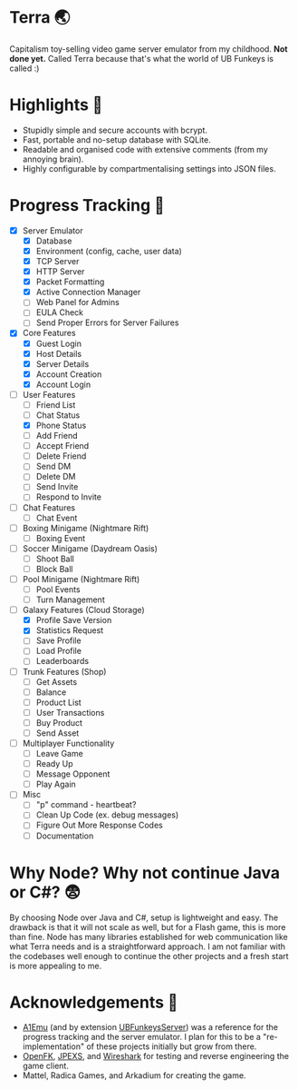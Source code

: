 # Terra 🌏
Capitalism toy-selling video game server emulator from my childhood. **Not done yet.** Called Terra because that's what the world of UB Funkeys is called :)

# Highlights 🌈
- Stupidly simple and secure accounts with bcrypt.
- Fast, portable and no-setup database with SQLite.
- Readable and organised code with extensive comments (from my annoying brain).
- Highly configurable by compartmentalising settings into JSON files.

# Progress Tracking 📌
- [x] Server Emulator
    - [x] Database
    - [x] Environment (config, cache, user data)
    - [x] TCP Server
    - [x] HTTP Server
    - [x] Packet Formatting
    - [x] Active Connection Manager
    - [ ] Web Panel for Admins
    - [ ] EULA Check
    - [ ] Send Proper Errors for Server Failures
- [x] Core Features 
    - [x] Guest Login
    - [x] Host Details
    - [x] Server Details
    - [x] Account Creation
    - [x] Account Login
- [ ] User Features
    - [ ] Friend List
    - [ ] Chat Status
    - [x] Phone Status
    - [ ] Add Friend
    - [ ] Accept Friend
    - [ ] Delete Friend
    - [ ] Send DM
    - [ ] Delete DM
    - [ ] Send Invite
    - [ ] Respond to Invite
- [ ] Chat Features
    - [ ] Chat Event
- [ ] Boxing Minigame (Nightmare Rift)
    - [ ] Boxing Event
- [ ] Soccer Minigame (Daydream Oasis)
    - [ ] Shoot Ball
    - [ ] Block Ball
- [ ] Pool Minigame (Nightmare Rift)
    - [ ] Pool Events
    - [ ] Turn Management
- [ ] Galaxy Features (Cloud Storage)
    - [x] Profile Save Version
    - [x] Statistics Request
    - [ ] Save Profile
    - [ ] Load Profile
    - [ ] Leaderboards
- [ ] Trunk Features (Shop)
    - [ ] Get Assets
    - [ ] Balance
    - [ ] Product List
    - [ ] User Transactions
    - [ ] Buy Product
    - [ ] Send Asset
- [ ] Multiplayer Functionality
    - [ ] Leave Game
    - [ ] Ready Up
    - [ ] Message Opponent
    - [ ] Play Again
- [ ] Misc
    - [ ] "p" command - heartbeat?
    - [ ] Clean Up Code (ex. debug messages)
    - [ ] Figure Out More Response Codes
    - [ ] Documentation

# Why Node? Why not continue Java or C#? 😨
By choosing Node over Java and C#, setup is lightweight and easy. The drawback is that it will not scale as well, but for a Flash game, this is more than fine. Node has many libraries established for web communication like what Terra needs and is a straightforward approach. I am not familiar with the codebases well enough to continue the other projects and a fresh start is more appealing to me.

# Acknowledgements 🥰
- [A1Emu](https://github.com/GittyMac/A1Emu) (and by extension [UBFunkeysServer](https://github.com/Leahnaya/UBFunkeysServer)) was a reference for the progress tracking and the server emulator. I plan for this to be a "re-implementation" of these projects initially but grow from there.
- [OpenFK](https://github.com/GittyMac/OpenFK/), [JPEXS](https://github.com/jindrapetrik/jpexs-decompiler), and [Wireshark](https://github.com/wireshark/wireshark) for testing and reverse engineering the game client.
- Mattel, Radica Games, and Arkadium for creating the game.